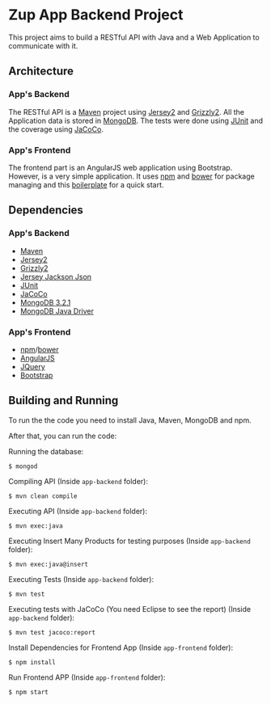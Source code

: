 # Zup App Backend Project

This project aims to build a RESTful API with Java and a Web Application to communicate with it.

## Architecture

### App's Backend

The RESTful API is a [Maven](https://maven.apache.org/) project using [Jersey2](https://jersey.java.net/) and [Grizzly2](https://grizzly.java.net/).
All the Application data is stored in [MongoDB](https://www.mongodb.org/).
The tests were done using [JUnit](http://junit.org/junit4/) and the coverage using [JaCoCo](http://eclemma.org/jacoco/).

### App's Frontend

The frontend part is an AngularJS web application using Bootstrap. However, is a very simple application.
It uses [npm](https://www.npmjs.com/) and [bower](http://bower.io/) for package managing and this [boilerplate](https://github.com/angular/angular-seed) for a quick start.

## Dependencies

### App's Backend
* [Maven](https://maven.apache.org/)
 * [Jersey2](https://jersey.java.net/)
 * [Grizzly2](https://grizzly.java.net/)
 * [Jersey Jackson Json](https://github.com/FasterXML/jackson-jaxrs-providers)
 * [JUnit](http://junit.org/junit4/)
 * [JaCoCo](http://eclemma.org/jacoco/)
* [MongoDB 3.2.1](https://www.mongodb.org/)
 * [MongoDB Java Driver](https://docs.mongodb.org/ecosystem/drivers/java/)


### App's Frontend
* [npm](https://www.npmjs.com/)/[bower](http://bower.io/)
 * [AngularJS](https://angularjs.org/)
 * [JQuery](https://jquery.com/)
 * [Bootstrap](http://getbootstrap.com/)

## Building and Running

To run the the code you need to install Java, Maven, MongoDB and npm.

After that, you can run the code:

Running the database:

    $ mongod

Compiling API (Inside ```app-backend``` folder):

    $ mvn clean compile

Executing API (Inside ```app-backend``` folder):

    $ mvn exec:java

Executing Insert Many Products for testing purposes (Inside ```app-backend``` folder):

    $ mvn exec:java@insert

Executing Tests (Inside ```app-backend``` folder):

    $ mvn test

Executing tests with JaCoCo (You need Eclipse to see the report) (Inside ```app-backend``` folder):

    $ mvn test jacoco:report

Install Dependencies for Frontend App (Inside ```app-frontend``` folder):

    $ npm install

Run Frontend APP (Inside ```app-frontend``` folder):

    $ npm start
